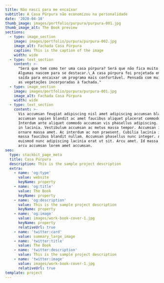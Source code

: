 ```yaml
---
title: Não nasci para me encaixar
subtitle: A Casa Púrpura não economizou na personalidade
date: '2020-04-10'
thumb_image: images/portfolio/purpura/purpura-001.jpg
thumb_image_alt: The Book preview
sections:
  - type: image_section
    image: images/portfolio/purpura/purpura-002.jpg
    image_alt: Fachada Casa Púrpura
    caption: This is the caption of the image
    width: wide
  - type: text_section
    content: >-
      "Será que tem como ter uma casa púrpura? Será que não fica muito chamativo? Pois nem toda arquitetura nasce para se encaixar. 
      Algumas nascem para se destacar.\_A casa púrpura foi projetada em um terreno bem pequeno, portanto, verticalizar era a 
      saída para encaixar um programa mais confortável. Pensada com muito cuidado, misturando a pegada urbana do púrpura com 
      as vegetações incorporadas à fachada."
  - type: image_section
    image: images/portfolio/purpura/purpura-001.jpg
    image_alt: Fachada Casa Púrpura
    width: wide
  - type: text_section
    content: >-
      Vis accumsan feugiat adipiscing nisl amet adipiscing accumsan blandit
      accumsan sapien blandit ac amet faucibus aliquet placerat commodo.
      Interdum ante aliquet commodo accumsan vis phasellus adipiscing. Ornare a
      in lacinia. Vestibulum accumsan ac metus massa tempor. Accumsan in lacinia
      ornare massa amet. Ac interdum ac non praesent. Cubilia lacinia interdum
      massa faucibus blandit nullam. Accumsan phasellus nunc integer. Accumsan
      euismod nunc adipiscing lacinia erat ut sit. Arcu amet. Id massa aliquet
      arcu accumsan lorem amet accumsan.
seo:
  type: stackbit_page_meta
  title: Casa Púrpura
  description: This is the sample project description
  extra:
    - name: 'og:type'
      value: website
      keyName: property
    - name: 'og:title'
      value: The Book
      keyName: property
    - name: 'og:description'
      value: This is the sample project description
      keyName: property
    - name: 'og:image'
      value: images/work-book-cover-1.jpg
      keyName: property
      relativeUrl: true
    - name: 'twitter:card'
      value: summary_large_image
    - name: 'twitter:title'
      value: The Book
    - name: 'twitter:description'
      value: This is the sample project description
    - name: 'twitter:image'
      value: images/work-book-cover-1.jpg
      relativeUrl: true
template: project
---
```

